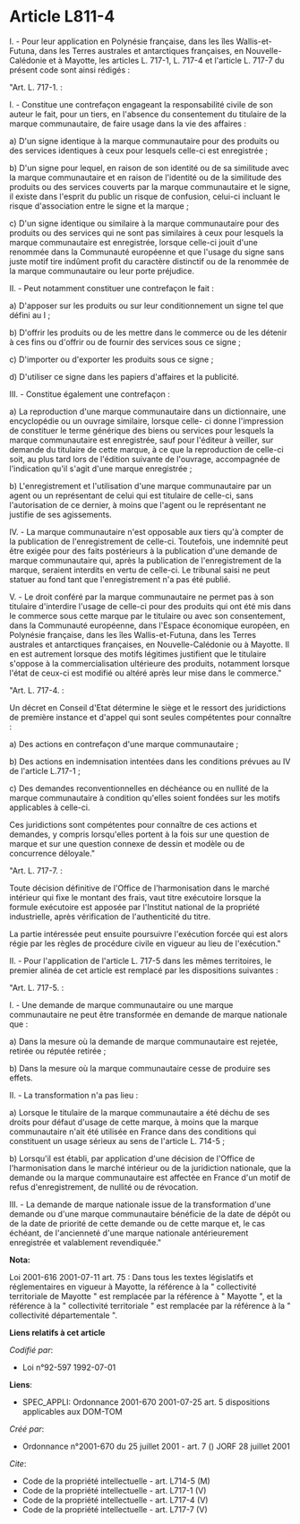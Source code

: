 # Article L811-4

I. - Pour leur application en Polynésie française, dans les îles Wallis-et-Futuna, dans les Terres australes et antarctiques
françaises, en Nouvelle-Calédonie et à Mayotte, les articles L. 717-1, L. 717-4 et l'article L. 717-7 du présent code sont
ainsi rédigés :

"Art. L. 717-1. :

I. - Constitue une contrefaçon engageant la responsabilité civile de son auteur le fait, pour un tiers, en l'absence du
consentement du titulaire de la marque communautaire, de faire usage dans la vie des affaires :

a) D'un signe identique à la marque communautaire pour des produits ou des services identiques à ceux pour lesquels celle-ci
est enregistrée ;

b) D'un signe pour lequel, en raison de son identité ou de sa similitude avec la marque communautaire et en raison de
l'identité ou de la similitude des produits ou des services couverts par la marque communautaire et le signe, il existe dans
l'esprit du public un risque de confusion, celui-ci incluant le risque d'association entre le signe et la marque ;

c) D'un signe identique ou similaire à la marque communautaire pour des produits ou des services qui ne sont pas similaires à
ceux pour lesquels la marque communautaire est enregistrée, lorsque celle-ci jouit d'une renommée dans la Communauté
européenne et que l'usage du signe sans juste motif tire indûment profit du caractère distinctif ou de la renommée de la
marque communautaire ou leur porte préjudice.

II. - Peut notamment constituer une contrefaçon le fait :

a) D'apposer sur les produits ou sur leur conditionnement un signe tel que défini au I ;

b) D'offrir les produits ou de les mettre dans le commerce ou de les détenir à ces fins ou d'offrir ou de fournir des
services sous ce signe ;

c) D'importer ou d'exporter les produits sous ce signe ;

d) D'utiliser ce signe dans les papiers d'affaires et la publicité.

III. - Constitue également une contrefaçon :

a) La reproduction d'une marque communautaire dans un dictionnaire, une encyclopédie ou un ouvrage similaire, lorsque celle-
ci donne l'impression de constituer le terme générique des biens ou services pour lesquels la marque communautaire est
enregistrée, sauf pour l'éditeur à veiller, sur demande du titulaire de cette marque, à ce que la reproduction de celle-ci
soit, au plus tard lors de l'édition suivante de l'ouvrage, accompagnée de l'indication qu'il s'agit d'une marque
enregistrée ;

b) L'enregistrement et l'utilisation d'une marque communautaire par un agent ou un représentant de celui qui est titulaire de
celle-ci, sans l'autorisation de ce dernier, à moins que l'agent ou le représentant ne justifie de ses agissements.

IV. - La marque communautaire n'est opposable aux tiers qu'à compter de la publication de l'enregistrement de celle-ci.
Toutefois, une indemnité peut être exigée pour des faits postérieurs à la publication d'une demande de marque communautaire
qui, après la publication de l'enregistrement de la marque, seraient interdits en vertu de celle-ci. Le tribunal saisi ne
peut statuer au fond tant que l'enregistrement n'a pas été publié.

V. - Le droit conféré par la marque communautaire ne permet pas à son titulaire d'interdire l'usage de celle-ci pour des
produits qui ont été mis dans le commerce sous cette marque par le titulaire ou avec son consentement, dans la Communauté
européenne, dans l'Espace économique européen, en Polynésie française, dans les îles Wallis-et-Futuna, dans les Terres
australes et antarctiques françaises, en Nouvelle-Calédonie ou à Mayotte. Il en est autrement lorsque des motifs légitimes
justifient que le titulaire s'oppose à la commercialisation ultérieure des produits, notamment lorsque l'état de ceux-ci est
modifié ou altéré après leur mise dans le commerce."

"Art. L. 717-4. :

Un décret en Conseil d'Etat détermine le siège et le ressort des juridictions de première instance et d'appel qui sont seules
compétentes pour connaître :

a) Des actions en contrefaçon d'une marque communautaire ;

b) Des actions en indemnisation intentées dans les conditions prévues au IV de l'article L.717-1 ;

c) Des demandes reconventionnelles en déchéance ou en nullité de la marque communautaire à condition qu'elles soient fondées
sur les motifs applicables à celle-ci.

Ces juridictions sont compétentes pour connaître de ces actions et demandes, y compris lorsqu'elles portent à la fois sur une
question de marque et sur une question connexe de dessin et modèle ou de concurrence déloyale."

"Art. L. 717-7. :

Toute décision définitive de l'Office de l'harmonisation dans le marché intérieur qui fixe le montant des frais, vaut titre
exécutoire lorsque la formule exécutoire est apposée par l'Institut national de la propriété industrielle, après vérification
de l'authenticité du titre.

La partie intéressée peut ensuite poursuivre l'exécution forcée qui est alors régie par les règles de procédure civile en
vigueur au lieu de l'exécution."

II. - Pour l'application de l'article L. 717-5 dans les mêmes territoires, le premier alinéa de cet article est remplacé par
les dispositions suivantes :

"Art. L. 717-5. :

I. - Une demande de marque communautaire ou une marque communautaire ne peut être transformée en demande de marque nationale
que :

a) Dans la mesure où la demande de marque communautaire est rejetée, retirée ou réputée retirée ;

b) Dans la mesure où la marque communautaire cesse de produire ses effets.

II. - La transformation n'a pas lieu :

a) Lorsque le titulaire de la marque communautaire a été déchu de ses droits pour défaut d'usage de cette marque, à moins que
la marque communautaire n'ait été utilisée en France dans des conditions qui constituent un usage sérieux au sens de
l'article L. 714-5 ;

b) Lorsqu'il est établi, par application d'une décision de l'Office de l'harmonisation dans le marché intérieur ou de la
juridiction nationale, que la demande ou la marque communautaire est affectée en France d'un motif de refus d'enregistrement,
de nullité ou de révocation.

III. - La demande de marque nationale issue de la transformation d'une demande ou d'une marque communautaire bénéficie de la
date de dépôt ou de la date de priorité de cette demande ou de cette marque et, le cas échéant, de l'ancienneté d'une marque
nationale antérieurement enregistrée et valablement revendiquée."

**Nota:**

Loi 2001-616 2001-07-11 art. 75 : Dans tous les textes législatifs et réglementaires en vigueur à Mayotte, la référence à la
" collectivité territoriale de Mayotte " est remplacée par la référence à " Mayotte ", et la référence à la " collectivité
territoriale " est remplacée par la référence à la " collectivité départementale ".

**Liens relatifs à cet article**

_Codifié par_:

  - Loi n°92-597 1992-07-01

**Liens**:

  - SPEC_APPLI: Ordonnance 2001-670 2001-07-25 art. 5 dispositions applicables aux DOM-TOM

_Créé par_:

  - Ordonnance n°2001-670 du 25 juillet 2001 - art. 7 () JORF 28 juillet 2001

_Cite_:

  - Code de la propriété intellectuelle - art. L714-5 (M)
  - Code de la propriété intellectuelle - art. L717-1 (V)
  - Code de la propriété intellectuelle - art. L717-4 (V)
  - Code de la propriété intellectuelle - art. L717-7 (V)
